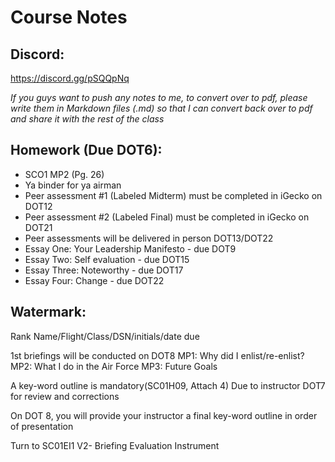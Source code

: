 Course Notes
============

Discord:
--------

https://discord.gg/pSQQpNq

*If you guys want to push any notes to me, to convert over to pdf, please write them in Markdown files (.md) so that I can convert back over to pdf and share it with the rest of the class*

Homework (Due DOT6):
--------------------
- SCO1 MP2 (Pg. 26)
- Ya binder for ya airman
- Peer assessment #1 (Labeled Midterm) must be completed in iGecko on DOT12
- Peer assessment #2 (Labeled Final) must be completed in iGecko on DOT21
- Peer assessments will be delivered in person DOT13/DOT22
- Essay One: Your Leadership Manifesto - due DOT9
- Essay Two: Self evaluation - due DOT15
- Essay Three: Noteworthy - due DOT17
- Essay Four: Change - due DOT22

Watermark:
----------

Rank Name/Flight/Class/DSN/initials/date due

1st briefings will be conducted on DOT8
MP1: Why did I enlist/re-enlist?
MP2: What I do in the Air Force
MP3: Future Goals

A key-word outline is mandatory(SC01H09, Attach 4) Due to instructor DOT7 for review and corrections
 
On DOT 8, you will provide your instructor a final key-word outline in order of presentation

Turn to SC01EI1 V2- Briefing Evaluation Instrument
